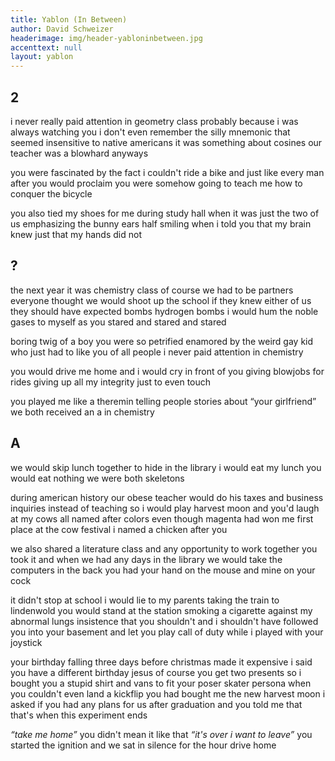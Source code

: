```yaml
---
title: Yablon (In Between)
author: David Schweizer
headerimage: img/header-yabloninbetween.jpg
accenttext: null
layout: yablon
---
```

## 2
i never really paid attention in geometry class
probably because i was always watching you 
i don't even remember the silly mnemonic 
that seemed insensitive to native americans 
it was something about cosines 
our teacher was a blowhard anyways 

you were fascinated 
by the fact i couldn't ride a bike and 
just like every man after you 
would proclaim you 
were somehow going to teach me 
how to conquer the bicycle 

you also tied my shoes for me 
during study hall when it was just the two of us 
emphasizing the bunny ears 
half smiling when 
i told you that my brain knew 
just that my hands did not


## ?
the next year it was chemistry class 
of course we had to be partners 
everyone thought we would shoot up the school 
if they knew either of us they should have expected 
bombs hydrogen bombs 
i would hum the noble gases to myself 
as you stared and stared and stared 

boring twig of a boy 
you were so petrified
enamored by the weird gay kid 
who just had to like you of all people 
i never paid attention in chemistry 

you would drive me home 
and i would cry 
in front of you 
giving blowjobs for rides 
giving up all my integrity 
just to even touch 

you 
played me like a theremin 
telling people stories about
 “your girlfriend” 
we both received an a in chemistry

## A
we would skip lunch 
together to hide in the library 
i would eat my lunch
you would eat nothing 
we were both skeletons 

during american history our obese teacher would do his 
taxes and business inquiries instead of teaching 
so i would play harvest moon and you'd laugh 
at my cows all named after colors 
even though magenta had won me first place at the cow festival 
i named a chicken after you 

we also shared a literature class 
and any opportunity to work together you took it 
and when we had any days in the library 
we would take the computers in the back 
you had your hand on the mouse and mine on your cock

it didn't stop at school 
i would lie to my parents 
taking the train to lindenwold
you would stand at the station smoking a cigarette 
against my abnormal lungs insistence that you shouldn't 
and i shouldn't have followed you into your basement 
and let you play call of duty while i played with your joystick 

your birthday falling three days before christmas made it expensive
i said you have a different birthday jesus 
of course you get two presents 
so i bought you a stupid shirt and vans 
to fit your poser skater persona when you couldn't even land a kickflip 
you had bought me the new harvest moon
i asked if you had any plans for us after graduation 
and you told me that that's when this experiment ends

*“take me home”*
you didn't mean it like that 
*“it's over 
i want to leave”*
you started the ignition 
and we sat in silence for the hour drive home  

